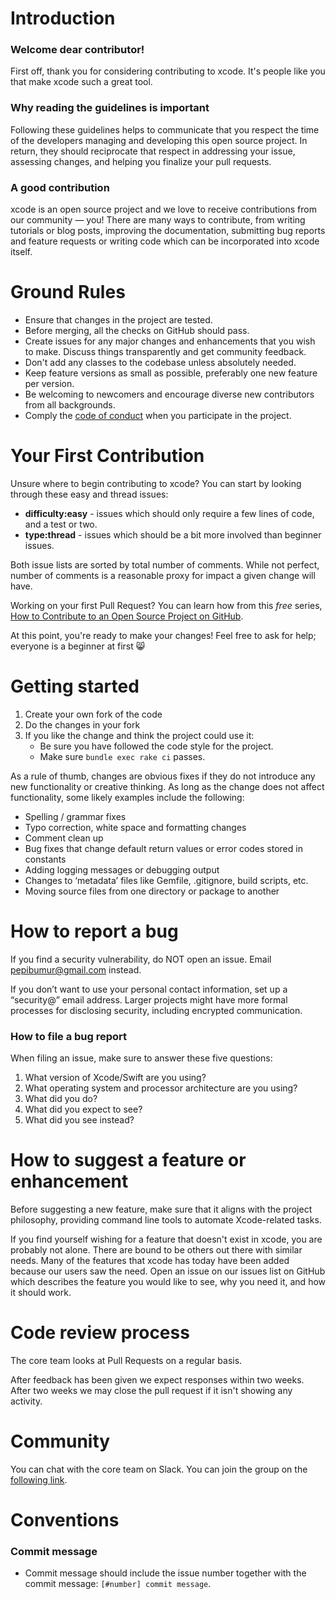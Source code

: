 # Introduction

### Welcome dear contributor!

First off, thank you for considering contributing to xcode. It's people like you that make xcode such a great tool.

### Why reading the guidelines is important

Following these guidelines helps to communicate that you respect the time of the developers managing and developing this open source project. In return, they should reciprocate that respect in addressing your issue, assessing changes, and helping you finalize your pull requests.

### A good contribution

xcode is an open source project and we love to receive contributions from our community — you! There are many ways to contribute, from writing tutorials or blog posts, improving the documentation, submitting bug reports and feature requests or writing code which can be incorporated into xcode itself.

# Ground Rules

* Ensure that changes in the project are tested.
* Before merging, all the checks on GitHub should pass.
* Create issues for any major changes and enhancements that you wish to make. Discuss things transparently and get community feedback.
* Don't add any classes to the codebase unless absolutely needed.
* Keep feature versions as small as possible, preferably one new feature per version.
* Be welcoming to newcomers and encourage diverse new contributors from all backgrounds.
* Comply the [code of conduct](https://github.com/swift-xcode/xcode/blob/master/CODE_OF_CONDUCT.md) when you participate in the project.

# Your First Contribution

Unsure where to begin contributing to xcode? You can start by looking through these easy and thread issues:

- **difficulty:easy** - issues which should only require a few lines of code, and a test or two.
- **type:thread** - issues which should be a bit more involved than beginner issues.

Both issue lists are sorted by total number of comments. While not perfect, number of comments is a reasonable proxy for impact a given change will have.

Working on your first Pull Request? You can learn how from this *free* series, [How to Contribute to an Open Source Project on GitHub](https://egghead.io/series/how-to-contribute-to-an-open-source-project-on-github).

At this point, you're ready to make your changes! Feel free to ask for help; everyone is a beginner at first :smile_cat:

# Getting started

1. Create your own fork of the code
2. Do the changes in your fork
3. If you like the change and think the project could use it:
    * Be sure you have followed the code style for the project.
    * Make sure `bundle exec rake ci` passes.

As a rule of thumb, changes are obvious fixes if they do not introduce any new functionality or creative thinking. As long as the change does not affect functionality, some likely examples include the following:

* Spelling / grammar fixes
* Typo correction, white space and formatting changes
* Comment clean up
* Bug fixes that change default return values or error codes stored in constants
* Adding logging messages or debugging output
* Changes to ‘metadata’ files like Gemfile, .gitignore, build scripts, etc.
* Moving source files from one directory or package to another

# How to report a bug

If you find a security vulnerability, do NOT open an issue. Email [pepibumur@gmail.com](mailto://pepibumur@gmail.com) instead.

If you don’t want to use your personal contact information, set up a “security@” email address. Larger projects might have more formal processes for disclosing security, including encrypted communication.

### How to file a bug report

When filing an issue, make sure to answer these five questions:

1. What version of Xcode/Swift are you using?
2. What operating system and processor architecture are you using?
3. What did you do?
4. What did you expect to see?
5. What did you see instead?

# How to suggest a feature or enhancement

Before suggesting a new feature, make sure that it aligns with the project philosophy, providing command line tools to automate Xcode-related tasks.

If you find yourself wishing for a feature that doesn't exist in xcode, you are probably not alone. There are bound to be others out there with similar needs. Many of the features that xcode has today have been added because our users saw the need. Open an issue on our issues list on GitHub which describes the feature you would like to see, why you need it, and how it should work.

# Code review process

The core team looks at Pull Requests on a regular basis.

After feedback has been given we expect responses within two weeks. After two weeks we may close the pull request if it isn't showing any activity.

# Community

You can chat with the core team on Slack. You can join the group on the [following link](https://swift-xcode.herokuapp.com).

# Conventions

### Commit message
- Commit message should include the issue number together with the commit message: `[#number] commit message`.
